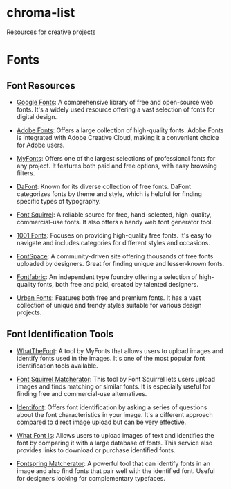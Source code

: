 # chroma-list
Resources for creative projects

# Fonts
## Font Resources

- [Google Fonts](https://fonts.google.com/): A comprehensive library of free and open-source web fonts. It's a widely used resource offering a vast selection of fonts for digital design.

- [Adobe Fonts](https://fonts.adobe.com/): Offers a large collection of high-quality fonts. Adobe Fonts is integrated with Adobe Creative Cloud, making it a convenient choice for Adobe users.

- [MyFonts](https://www.myfonts.com/): Offers one of the largest selections of professional fonts for any project. It features both paid and free options, with easy browsing filters.

- [DaFont](https://www.dafont.com/): Known for its diverse collection of free fonts. DaFont categorizes fonts by theme and style, which is helpful for finding specific types of typography.

- [Font Squirrel](https://www.fontsquirrel.com/): A reliable source for free, hand-selected, high-quality, commercial-use fonts. It also offers a handy web font generator tool.

- [1001 Fonts](https://www.1001fonts.com/): Focuses on providing high-quality free fonts. It's easy to navigate and includes categories for different styles and occasions.

- [FontSpace](https://www.fontspace.com/): A community-driven site offering thousands of free fonts uploaded by designers. Great for finding unique and lesser-known fonts.

- [Fontfabric](https://www.fontfabric.com/): An independent type foundry offering a selection of high-quality fonts, both free and paid, created by talented designers.

- [Urban Fonts](https://www.urbanfonts.com/): Features both free and premium fonts. It has a vast collection of unique and trendy styles suitable for various design projects.

## Font Identification Tools

- [WhatTheFont](https://www.myfonts.com/WhatTheFont/): A tool by MyFonts that allows users to upload images and identify fonts used in the images. It's one of the most popular font identification tools available.

- [Font Squirrel Matcherator](https://www.fontsquirrel.com/matcherator): This tool by Font Squirrel lets users upload images and finds matching or similar fonts. It is especially useful for finding free and commercial-use alternatives.

- [Identifont](http://www.identifont.com/): Offers font identification by asking a series of questions about the font characteristics in your image. It's a different approach compared to direct image upload but can be very effective.

- [What Font Is](https://www.whatfontis.com/): Allows users to upload images of text and identifies the font by comparing it with a large database of fonts. This service also provides links to download or purchase identified fonts.

- [Fontspring Matcherator](https://www.fontspring.com/matcherator): A powerful tool that can identify fonts in an image and also find fonts that pair well with the identified font. Useful for designers looking for complementary typefaces.

